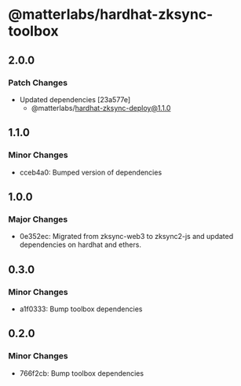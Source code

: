 # @matterlabs/hardhat-zksync-toolbox

## 2.0.0

### Patch Changes

- Updated dependencies [23a577e]
  - @matterlabs/hardhat-zksync-deploy@1.1.0

## 1.1.0

### Minor Changes

- cceb4a0: Bumped version of dependencies

## 1.0.0

### Major Changes

- 0e352ec: Migrated from zksync-web3 to zksync2-js and updated dependencies on hardhat and ethers.

## 0.3.0

### Minor Changes

- a1f0333: Bump toolbox dependencies

## 0.2.0

### Minor Changes

- 766f2cb: Bump toolbox dependencies
